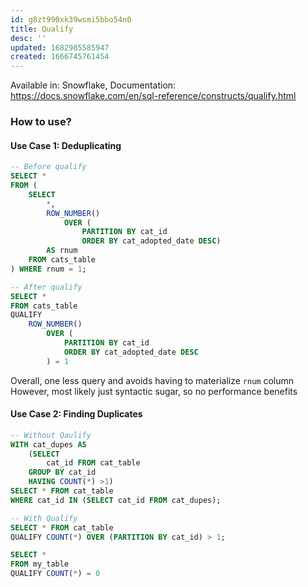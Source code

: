```yaml
---
id: g8zt990xk39wsmi5bbo54n0
title: Qualify
desc: ''
updated: 1682985585947
created: 1666745761454
---
```


Available in: Snowflake, 
Documentation: https://docs.snowflake.com/en/sql-reference/constructs/qualify.html

### How to use?

#### Use Case 1: Deduplicating 
```sql
-- Before qualify
SELECT * 
FROM (
    SELECT 
        *,
        ROW_NUMBER() 
            OVER (
                PARTITION BY cat_id 
                ORDER BY cat_adopted_date DESC) 
        AS rnum
    FROM cats_table
) WHERE rnum = 1;

```

```sql
-- After qualify
SELECT * 
FROM cats_table
QUALIFY 
    ROW_NUMBER() 
        OVER (
            PARTITION BY cat_id 
            ORDER BY cat_adopted_date DESC
        ) = 1
```
Overall, one less query and avoids having to materialize `rnum` column
However, most likely just syntactic sugar, so no performance benefits

#### Use Case 2: Finding Duplicates

```SQL
-- Without Qaulify
WITH cat_dupes AS 
    (SELECT 
        cat_id FROM cat_table
    GROUP BY cat_id
    HAVING COUNT(*) >1)
SELECT * FROM cat_table
WHERE cat_id IN (SELECT cat_id FROM cat_dupes);
```

```sql
-- With Qualify
SELECT * FROM cat_table
QUALIFY COUNT(*) OVER (PARTITION BY cat_id) > 1;
```

``` sql
SELECT *
FROM my_table
QUALIFY COUNT(*) = 0
```